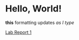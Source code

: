 # Hello, World!

**this** formatting updates _as I type_

[Lab Report 1](https://k6qin.github.io/cse15l-lab-reports/lab-report-1-week-0.html)